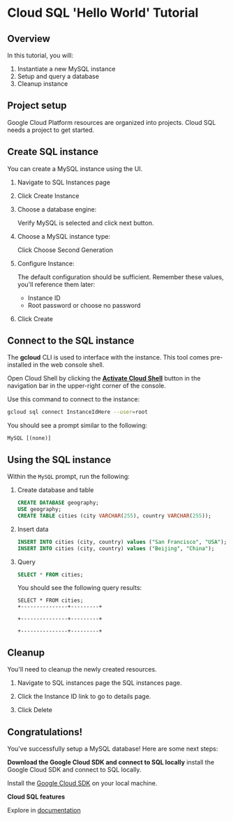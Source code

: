 # Cloud SQL 'Hello World' Tutorial

## Overview

In this tutorial, you will:

1.  Instantiate a new MySQL instance
2.  Setup and query a database
3.  Cleanup instance

<walkthrough-tutorial-duration duration="10"></walkthrough-tutorial-duration>

## Project setup

Google Cloud Platform resources are organized into projects. Cloud SQL needs a
project to get started.

<walkthrough-project-billing-setup></walkthrough-project-billing-setup>

## Create SQL instance

You can create a MySQL instance using the UI.

1.  Navigate to SQL Instances page
    <walkthrough-menu-navigation sectionId="SQL_SECTION"></walkthrough-menu-navigation>

1.  Click
    <walkthrough-spotlight-pointer spotlightId="sql-zero-state-create-button">
    Create Instance </walkthrough-spotlight-pointer>

1.  Choose a database engine:

    Verify
    <walkthrough-spotlight-pointer spotlightId="sql-mysql-radio-button">MySQL</walkthrough-spotlight-pointer>
    is selected and click
    <walkthrough-spotlight-pointer spotlightId="sql-choose-engine-next">next</walkthrough-spotlight-pointer>
    button.

1.  Choose a MySQL instance type:

    Click <walkthrough-spotlight-pointer spotlightId="sql-second-generation">
    Choose Second Generation </walkthrough-spotlight-pointer>

1.  Configure Instance:

    The default configuration should be sufficient. Remember these values, you'll
    reference them later:

    *   <walkthrough-spotlight-pointer spotlightId="sql-instance-id-input">Instance ID</walkthrough-spotlight-pointer>
    *   <walkthrough-spotlight-pointer spotlightId="sql-root-password-input">Root password</walkthrough-spotlight-pointer> or choose
        <walkthrough-spotlight-pointer spotlightId="sql-root-password-input-nopassword">no password</walkthrough-spotlight-pointer>

1.  Click <walkthrough-spotlight-pointer spotlightId="sql-create-save">Create</walkthrough-spotlight-pointer>

## Connect to the SQL instance

The **gcloud** CLI is used to interface with the instance. This tool comes
pre-installed in the web console shell.

Open Cloud Shell by clicking the
<walkthrough-cloud-shell-icon></walkthrough-cloud-shell-icon>
[**Activate Cloud Shell**][spotlight-open-devshell] button in the navigation bar in the upper-right corner of the console.

Use this command to connect to the instance:

```bash
gcloud sql connect InstanceIdHere --user=root
```

You should see a prompt similar to the following:

```terminal
MySQL [(none)]
```

## Using the SQL instance

Within the `MySQL` prompt, run the following:

1.  Create database and table

    ```sql
    CREATE DATABASE geography;
    USE geography;
    CREATE TABLE cities (city VARCHAR(255), country VARCHAR(255));
    ```

1.  Insert data

    ```sql
    INSERT INTO cities (city, country) values ("San Francisco", "USA");
    INSERT INTO cities (city, country) values ("Beijing", "China");
    ```

1.  Query

    ```sql
    SELECT * FROM cities;
    ```

    You should see the following query results:

    ```terminal
    SELECT * FROM cities;
    +---------------+---------+

    +---------------+---------+

    +---------------+---------+
    ```

## Cleanup

You'll need to cleanup the newly created resources.

1.  Navigate to SQL instances page the SQL instances page.

    <walkthrough-menu-navigation sectionId="SQL_SECTION"></walkthrough-menu-navigation>

1.  Click the <walkthrough-spotlight-pointer spotlightId="sql-instance-detail-link">
    Instance ID</walkthrough-spotlight-pointer> link to go to details page.

1.  Click <walkthrough-spotlight-pointer spotlightId="sql-instance-delete">
    Delete</walkthrough-spotlight-pointer>

## Congratulations!

<walkthrough-conclusion-trophy></walkthrough-conclusion-trophy>

You've successfully setup a MySQL database! Here are some next steps:

**Download the Google Cloud SDK and connect to SQL locally** install the Google
Cloud SDK and connect to SQL locally.

Install the [Google Cloud SDK][cloud-sdk-installer] on your local machine.

[cloud-sdk-installer]: https://cloud.google.com/sdk/downloads#interactive

**Cloud SQL features**

Explore in [documentation][cloud-sql-features-doc]

[cloud-sql-features-doc]: https://cloud.google.com/sql/docs/features
[spotlight-open-devshell]: walkthrough://spotlight-pointer?spotlightId=devshell-activate-button
